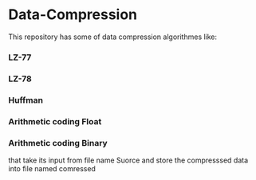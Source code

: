 # Data-Compression
This repository has some of data compression algorithmes like:
### LZ-77
### LZ-78
### Huffman
### Arithmetic coding Float
### Arithmetic coding Binary
that take its input from file name Suorce and store the compresssed data into file named comressed
